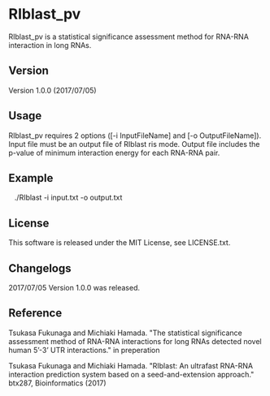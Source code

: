 # RIblast_pv
RIblast_pv is a statistical significance assessment method for RNA-RNA interaction in long RNAs.

## Version
Version 1.0.0 (2017/07/05)

## Usage
RIblast_pv requires 2 options ([-i InputFileName] and [-o OutputFileName]). Input file must be an output file of RIblast ris mode. Output file includes the p-value of minimum interaction energy for each RNA-RNA pair.

## Example
    ./RIblast -i input.txt -o output.txt

## License
This software is released under the MIT License, see LICENSE.txt.

## Changelogs  
2017/07/05 Version 1.0.0 was released.

## Reference
Tsukasa Fukunaga and Michiaki Hamada. "The statistical significance assessment method of RNA-RNA interactions for long RNAs detected novel human 5’-3’ UTR interactions." in preperation

Tsukasa Fukunaga and Michiaki Hamada. "RIblast: An ultrafast RNA-RNA interaction prediction system based on a seed-and-extension approach." btx287, Bioinformatics (2017)
